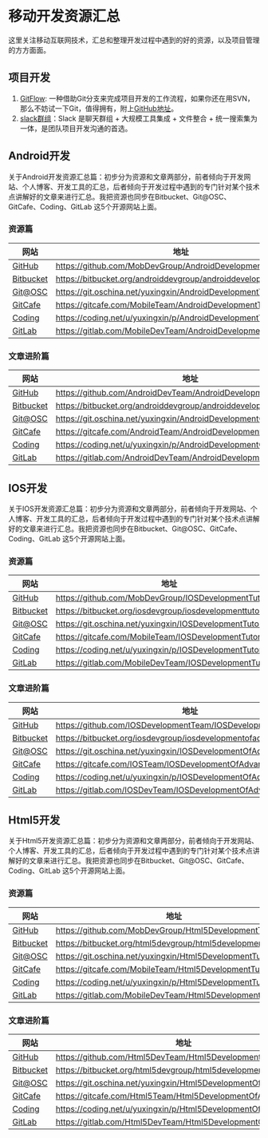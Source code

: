 # 移动开发资源汇总
这里关注移动互联网技术，汇总和整理开发过程中遇到的好的资源，以及项目管理的方方面面。

## 项目开发
1. [GitFlow](http://nvie.com/posts/a-successful-git-branching-model/): 一种借助Git分支来完成项目开发的工作流程，如果你还在用SVN，那么不妨试一下Git，值得拥有，附上[GitHub地址](https://github.com/nvie/gitflow)。
2. [slack群组](http://slack.com/)：Slack 是聊天群组 + 大规模工具集成 + 文件整合 + 统一搜索集为一体，是团队项目开发沟通的首选。

## Android开发
关于Android开发资源汇总篇：初步分为资源和文章两部分，前者倾向于开发网站、个人博客、开发工具的汇总，后者倾向于开发过程中遇到的专门针对某个技术点讲解好的文章来进行汇总。我把资源也同步在Bitbucket、Git@OSC、GitCafe、Coding、GitLab 这5个开源网站上面。

### 资源篇
|网站|地址|
|---|----|
|[GitHub](https://github.com/MobDevGroup/AndroidDevelopmentTutorial)|<https://github.com/MobDevGroup/AndroidDevelopmentTutorial>|
|[Bitbucket](https://bitbucket.org/androiddevgroup/androiddevelopmenttutorial)|<https://bitbucket.org/androiddevgroup/androiddevelopmenttutorial>|
|[Git@OSC](https://git.oschina.net/yuxingxin/AndroidDevelopmentTutorial)|<https://git.oschina.net/yuxingxin/AndroidDevelopmentTutorial>|
|[GitCafe](https://gitcafe.com/MobileTeam/AndroidDevelopmentTutorial)|<https://gitcafe.com/MobileTeam/AndroidDevelopmentTutorial>|
|[Coding](https://coding.net/u/yuxingxin/p/AndroidDevelopmentTutorial/git)|<https://coding.net/u/yuxingxin/p/AndroidDevelopmentTutorial/git>|
|[GitLab](https://gitlab.com/MobileDevTeam/AndroidDevelopmentTutorial)|<https://gitlab.com/MobileDevTeam/AndroidDevelopmentTutorial>|


### 文章进阶篇
|网站|地址|
|---|----|
|[GitHub](https://github.com/AndroidDevTeam/AndroidDevelopmentOfAdvanced)|<https://github.com/AndroidDevTeam/AndroidDevelopmentOfAdvanced>|
|[Bitbucket](https://bitbucket.org/androiddevgroup/androiddevelopmentofadvanced)|<https://bitbucket.org/androiddevgroup/androiddevelopmentofadvanced>|
|[Git@OSC](https://git.oschina.net/yuxingxin/AndroidDevelopmentOfAdvanced)|<https://git.oschina.net/yuxingxin/AndroidDevelopmentOfAdvanced>|
|[GitCafe](https://gitcafe.com/AndroidTeam/AndroidDevelopmentOfAdvanced)|<https://gitcafe.com/AndroidTeam/AndroidDevelopmentOfAdvanced>|
|[Coding](https://coding.net/u/yuxingxin/p/AndroidDevelopmentOfAdvanced/git)|<https://coding.net/u/yuxingxin/p/AndroidDevelopmentOfAdvanced/git>|
|[GitLab](https://gitlab.com/AndroidDevTeam/AndroidDevelopmentOfAdvanced)|<https://gitlab.com/AndroidDevTeam/AndroidDevelopmentOfAdvanced>|

## IOS开发
关于IOS开发资源汇总篇：初步分为资源和文章两部分，前者倾向于开发网站、个人博客、开发工具的汇总，后者倾向于开发过程中遇到的专门针对某个技术点讲解好的文章来进行汇总。我把资源也同步在Bitbucket、Git@OSC、GitCafe、Coding、GitLab 这5个开源网站上面。

### 资源篇
|网站|地址|
|---|----|
|[GitHub](https://github.com/MobDevGroup/IOSDevelopmentTutorial)|<https://github.com/MobDevGroup/IOSDevelopmentTutorial>|
|[Bitbucket](https://bitbucket.org/iosdevgroup/iosdevelopmenttutorial)|<https://bitbucket.org/iosdevgroup/iosdevelopmenttutorial>|
|[Git@OSC](https://git.oschina.net/yuxingxin/IOSDevelopmentTutorial)|<https://git.oschina.net/yuxingxin/IOSDevelopmentTutorial>|
|[GitCafe](https://gitcafe.com/MobileTeam/IOSDevelopmentTutorial)|<https://gitcafe.com/MobileTeam/IOSDevelopmentTutorial>|
|[Coding](https://coding.net/u/yuxingxin/p/IOSDevelopmentTutorial/git)|<https://coding.net/u/yuxingxin/p/IOSDevelopmentTutorial/git>|
|[GitLab](https://gitlab.com/MobileDevTeam/IOSDevelopmentTutorial)|<https://gitlab.com/MobileDevTeam/IOSDevelopmentTutorial>|


### 文章进阶篇
|网站|地址|
|---|----|
|[GitHub](https://github.com/IOSDevelopmentTeam/IOSDevelopmentOfAdvanced)|<https://github.com/IOSDevelopmentTeam/IOSDevelopmentOfAdvanced>|
|[Bitbucket](https://bitbucket.org/iosdevgroup/iosdevelopmentofadvanced)|<https://bitbucket.org/iosdevgroup/iosdevelopmentofadvanced>|
|[Git@OSC](https://git.oschina.net/yuxingxin/IOSDevelopmentOfAdvanced)|<https://git.oschina.net/yuxingxin/IOSDevelopmentOfAdvanced>|
|[GitCafe](https://gitcafe.com/IOSTeam/IOSDevelopmentOfAdvanced)|<https://gitcafe.com/IOSTeam/IOSDevelopmentOfAdvanced>|
|[Coding](https://coding.net/u/yuxingxin/p/IOSDevelopmentOfAdvanced/git)|<https://coding.net/u/yuxingxin/p/IOSDevelopmentOfAdvanced/git>|
|[GitLab](https://gitlab.com/IOSDevTeam/IOSDevelopmentOfAdvanced)|<https://gitlab.com/IOSDevTeam/IOSDevelopmentOfAdvanced>|
## Html5开发
关于Html5开发资源汇总篇：初步分为资源和文章两部分，前者倾向于开发网站、个人博客、开发工具的汇总，后者倾向于开发过程中遇到的专门针对某个技术点讲解好的文章来进行汇总。我把资源也同步在Bitbucket、Git@OSC、GitCafe、Coding、GitLab 这5个开源网站上面。

### 资源篇
|网站|地址|
|---|----|
|[GitHub](https://github.com/MobDevGroup/Html5DevelopmentTutorial)|<https://github.com/MobDevGroup/Html5DevelopmentTutorial>|
|[Bitbucket](https://bitbucket.org/html5devgroup/html5developmenttutorial)|<https://bitbucket.org/html5devgroup/html5developmenttutorial>|
|[Git@OSC](https://git.oschina.net/yuxingxin/Html5DevelopmentTutorial)|<https://git.oschina.net/yuxingxin/Html5DevelopmentTutorial>|
|[GitCafe](https://gitcafe.com/MobileTeam/Html5DevelopmentTutorial)|<https://gitcafe.com/MobileTeam/Html5DevelopmentTutorial>|
|[Coding](https://coding.net/u/yuxingxin/p/Html5DevelopmentTutorial/git)|<https://coding.net/u/yuxingxin/p/Html5DevelopmentTutorial/git>|
|[GitLab](https://gitlab.com/MobileDevTeam/Html5DevelopmentTutorial)|<https://gitlab.com/MobileDevTeam/Html5DevelopmentTutorial>|

### 文章进阶篇
|网站|地址|
|---|----|
|[GitHub](https://github.com/Html5DevTeam/Html5DevelopmentOfAdvanced)|<https://github.com/Html5DevTeam/Html5DevelopmentOfAdvanced>|
|[Bitbucket](https://bitbucket.org/html5devgroup/html5developmentofadvanced)|<https://bitbucket.org/html5devgroup/html5developmentofadvanced>|
|[Git@OSC](https://git.oschina.net/yuxingxin/Html5DevelopmentOfAdvanced)|<https://git.oschina.net/yuxingxin/Html5DevelopmentOfAdvanced>|
|[GitCafe](https://gitcafe.com/Html5Team/Html5DevelopmentOfAdvanced)|<https://gitcafe.com/Html5Team/Html5DevelopmentOfAdvanced>|
|[Coding](https://coding.net/u/yuxingxin/p/Html5DevelopmentOfAdvanced/git)|<https://coding.net/u/yuxingxin/p/Html5DevelopmentOfAdvanced/git>|
|[GitLab](https://gitlab.com/Html5DevTeam/Html5DevelopmentOfAdvanced)|<https://gitlab.com/Html5DevTeam/Html5DevelopmentOfAdvanced>|
